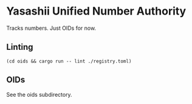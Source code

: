 # Yasashii Unified Number Authority

Tracks numbers.  Just OIDs for now.

## Linting

```
(cd oids && cargo run -- lint ./registry.toml)
```

## OIDs

See the oids subdirectory.